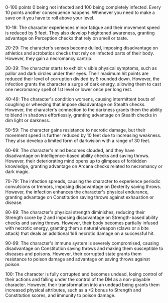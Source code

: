 0-100 points 0 being not infected and 100 being completely infected. Every 10 points another consequence happens. Whenever you need to make a save on it you have to roll above your level.

10-19: The character experiences minor fatigue and their movement speed is reduced by 5 feet. They also develop heightened awareness, granting advantage on Perception checks that rely on smell or taste.

20-29: The character's senses become dulled, imposing disadvantage on athletics and acrobatics checks that rely on infected parts of their body. However, they gain a necromancy cantrip.

30-39: The character starts to exhibit visible physical symptoms, such as pallor and dark circles under their eyes. Their maximum hit points are reduced their level of corruption divided by 5 rounded down. However, the infection grants the character a surge of dark energy, allowing them to cast one necromancy spell of 1st level or lower once per long rest.

40-49: The character's condition worsens, causing intermittent bouts of coughing or wheezing that impose disadvantage on Stealth checks. However, the character's connection to the darkness grants them the ability to blend in shadows effortlessly, granting advantage on Stealth checks in dim light or darkness.

50-59: The character gains resistance to necrotic damage, but their movement speed is further reduced by 10 feet due to increasing weakness. They also develop a limited form of darkvision with a range of 30 feet.

60-69: The character's mind becomes clouded, and they have disadvantage on Intelligence-based ability checks and saving throws. However, their deteriorating mind opens up to glimpses of forbidden knowledge, granting advantage on Arcana checks related to necromancy or dark magic.

70-79: The infection spreads, causing the character to experience periodic convulsions or tremors, imposing disadvantage on Dexterity saving throws. However, the infection enhances the character's physical endurance, granting advantage on Constitution saving throws against exhaustion or disease.

80-89: The character's physical strength diminishes, reducing their Strength score by 2 and imposing disadvantage on Strength-based ability checks and saving throws. However, their body becomes partially infused with necrotic energy, granting them a natural weapon (claws or a bite attack) that deals an additional 1d6 necrotic damage on a successful hit.

90-99: The character's immune system is severely compromised, causing disadvantage on Constitution saving throws and making them susceptible to diseases and poisons. However, their corrupted state grants them resistance to poison damage and advantage on saving throws against poison.

100: The character is fully corrupted and becomes undead, losing control of their actions and falling under the control of the DM as a non-playable character. However, their transformation into an undead being grants them increased physical attributes, such as a +2 bonus to Strength and Constitution scores, and immunity to poison damage.